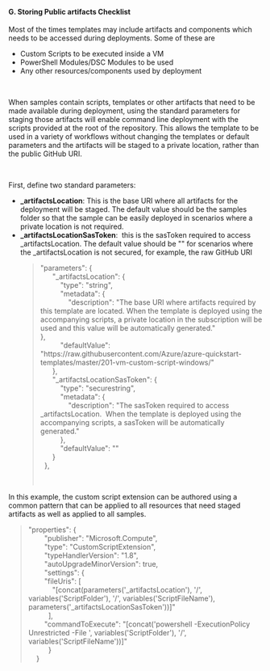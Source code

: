 <br><h4><b>G. Storing Public artifacts Checklist</b></h4>
<p>Most  of the times templates may include artifacts and components which needs to be  accessed during deployments. Some of these are</p>
<ul>
<li>Custom Scripts to be executed inside a VM</li>
<li>PowerShell Modules/DSC Modules to be used</li>
<li>Any other resources/components used by deployment</li>
</ul>
<br><p>When samples contain scripts, templates or other artifacts that need to be made available during deployment, using the standard parameters for staging those artifacts will enable command line deployment with the scripts provided at the root of the repository. This allows the template to be used in a variety of workflows without changing the templates or default parameters and the artifacts will be staged to a private location, rather than the public GitHub URI.</p>
<p>&nbsp;</p>
<p>First,  define two standard parameters:</p>
<ul>
<li><strong>_artifactsLocation</strong>:  This is the base URI where all artifacts for the deployment will be staged. The  default value should be the samples folder so that the sample can be easily  deployed in scenarios where a private location is not required.</li>
<li><strong>_artifactsLocationSasToken</strong>: &nbsp;this is the sasToken required to access  _artifactsLocation. The default value should be &quot;&quot; for scenarios  where the _artifactsLocation is not secured, for example, the raw GitHub URI
  <blockquote>
    <p>&quot;parameters&quot;:  {<br>
      &nbsp;&nbsp;&nbsp;&nbsp;&nbsp; &quot;_artifactsLocation&quot;: {<br>
      &nbsp;&nbsp;&nbsp;&nbsp;&nbsp;&nbsp;&nbsp;&nbsp;&nbsp; &quot;type&quot;: &quot;string&quot;,<br>
      &nbsp;&nbsp;&nbsp;&nbsp;&nbsp;&nbsp;&nbsp;&nbsp;&nbsp; &quot;metadata&quot;: {<br>
      &nbsp;&nbsp;&nbsp;&nbsp;&nbsp;&nbsp;&nbsp;&nbsp;&nbsp;&nbsp;&nbsp;&nbsp;&nbsp; &quot;description&quot;:  &quot;The base URI where artifacts required by this template are located. When  the template is deployed using the accompanying scripts, a private location in  the subscription will be used and this value will be automatically generated.&quot;<br>
      },<br>
      &nbsp;&nbsp;&nbsp;&nbsp;&nbsp;&nbsp;&nbsp;&nbsp;&nbsp; &quot;defaultValue&quot;:  &quot;https://raw.githubusercontent.com/Azure/azure-quickstart-templates/master/201-vm-custom-script-windows/&quot;<br>
      &nbsp;&nbsp;&nbsp;&nbsp;&nbsp; },<br>
      &nbsp;&nbsp;&nbsp;&nbsp;&nbsp; &quot;_artifactsLocationSasToken&quot;: {<br>
      &nbsp;&nbsp;&nbsp;&nbsp;&nbsp;&nbsp;&nbsp;&nbsp;&nbsp; &quot;type&quot;:  &quot;securestring&quot;,<br>
      &nbsp;&nbsp;&nbsp;&nbsp;&nbsp;&nbsp;&nbsp;&nbsp;&nbsp; &quot;metadata&quot;: {<br>
      &nbsp;&nbsp;&nbsp;&nbsp;&nbsp;&nbsp;&nbsp;&nbsp;&nbsp;&nbsp; &nbsp;&nbsp;&nbsp;&quot;description&quot;: &quot;The sasToken  required to access _artifactsLocation.&nbsp;  When the template is deployed using the accompanying scripts, a sasToken  will be automatically generated.&quot;<br>
      &nbsp;&nbsp;&nbsp;&nbsp;&nbsp;&nbsp;&nbsp;&nbsp;&nbsp; },<br>
      &nbsp;&nbsp;&nbsp;&nbsp;&nbsp;&nbsp;&nbsp;&nbsp;&nbsp; &quot;defaultValue&quot;:  &quot;&quot;<br>
      &nbsp;&nbsp;&nbsp;&nbsp;&nbsp; } <br>
      &nbsp; }, </p>
    <p>&nbsp;</p>
  </blockquote> 
</li>
</ul>


<p>In this example, the custom script  extension can be authored using a common pattern that can be applied to all  resources that need staged artifacts as well as applied to all samples.</p>
<blockquote>
  <p>&quot;properties&quot;:  {<br>
    &nbsp;&nbsp;&nbsp;&nbsp;&nbsp;&nbsp;&nbsp; &quot;publisher&quot;:  &quot;Microsoft.Compute&quot;,<br>
    &nbsp;&nbsp;&nbsp;&nbsp;&nbsp;&nbsp;&nbsp; &quot;type&quot;:  &quot;CustomScriptExtension&quot;,<br>
    &nbsp;&nbsp;&nbsp;&nbsp;&nbsp;&nbsp;&nbsp; &quot;typeHandlerVersion&quot;:  &quot;1.8&quot;,<br>
    &nbsp;&nbsp;&nbsp;&nbsp;&nbsp;&nbsp;&nbsp; &quot;autoUpgradeMinorVersion&quot;:  true,<br>
    &nbsp;&nbsp;&nbsp;&nbsp;&nbsp;&nbsp;&nbsp; &quot;settings&quot;: {<br>
    &nbsp;&nbsp;&nbsp;&nbsp;&nbsp;&nbsp;&nbsp; &quot;fileUris&quot;: [<br>
    &nbsp;&nbsp;&nbsp;&nbsp;&nbsp;&nbsp;&nbsp;&nbsp;&nbsp;&nbsp;&nbsp;  &quot;[concat(parameters('_artifactsLocation'), '/',  variables('ScriptFolder'), '/', variables('ScriptFileName'),  parameters('_artifactsLocationSasToken'))]&quot;<br>
    &nbsp;&nbsp;&nbsp;&nbsp;&nbsp;&nbsp;&nbsp;&nbsp;&nbsp; ],<br>
    &nbsp;&nbsp;&nbsp;&nbsp;&nbsp;&nbsp;&nbsp; &quot;commandToExecute&quot;:  &quot;[concat('powershell -ExecutionPolicy Unrestricted -File ',  variables('ScriptFolder'), '/', variables('ScriptFileName'))]&quot;<br>
    &nbsp;&nbsp;&nbsp;&nbsp;&nbsp;&nbsp;&nbsp;&nbsp;&nbsp; }<br>
    &nbsp;&nbsp;&nbsp; } </p>
</blockquote>

